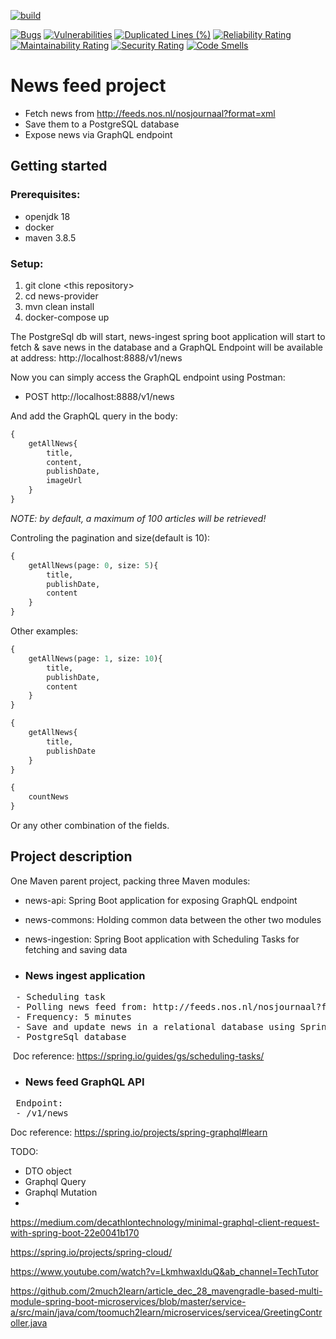 [![build](https://github.com/robertciotoiu/news-provider/actions/workflows/build.yml/badge.svg?branch=main)](https://github.com/robertciotoiu/news-provider/actions/workflows/build.yml)

[![Bugs](https://sonarcloud.io/api/project_badges/measure?project=robertciotoiu_news-provider&metric=bugs)](https://sonarcloud.io/summary/new_code?id=robertciotoiu_news-provider) [![Vulnerabilities](https://sonarcloud.io/api/project_badges/measure?project=robertciotoiu_news-provider&metric=vulnerabilities)](https://sonarcloud.io/summary/new_code?id=robertciotoiu_news-provider) [![Duplicated Lines (%)](https://sonarcloud.io/api/project_badges/measure?project=robertciotoiu_news-provider&metric=duplicated_lines_density)](https://sonarcloud.io/summary/new_code?id=robertciotoiu_news-provider) [![Reliability Rating](https://sonarcloud.io/api/project_badges/measure?project=robertciotoiu_news-provider&metric=reliability_rating)](https://sonarcloud.io/summary/new_code?id=robertciotoiu_news-provider) [![Maintainability Rating](https://sonarcloud.io/api/project_badges/measure?project=robertciotoiu_news-provider&metric=sqale_rating)](https://sonarcloud.io/summary/new_code?id=robertciotoiu_news-provider) [![Security Rating](https://sonarcloud.io/api/project_badges/measure?project=robertciotoiu_news-provider&metric=security_rating)](https://sonarcloud.io/summary/new_code?id=robertciotoiu_news-provider) [![Code Smells](https://sonarcloud.io/api/project_badges/measure?project=robertciotoiu_news-provider&metric=code_smells)](https://sonarcloud.io/summary/new_code?id=robertciotoiu_news-provider)
# News feed project

- Fetch news from http://feeds.nos.nl/nosjournaal?format=xml
- Save them to a PostgreSQL database
- Expose news via GraphQL endpoint

## Getting started

### Prerequisites:

- openjdk 18
- docker
- maven 3.8.5

### Setup:

1. git clone \<this repository>
2. cd news-provider
3. mvn clean install
4. docker-compose up

The PostgreSql db will start, news-ingest spring boot application will start to fetch & save news in the database and a GraphQL Endpoint will be available at address: http://localhost:8888/v1/news

Now you can simply access the GraphQL endpoint using Postman:
- POST http://localhost:8888/v1/news

And add the GraphQL query in the body:

```graphql
{
    getAllNews{
        title,
        content,
        publishDate,
        imageUrl
    }
}
```
*NOTE: by default, a maximum of 100 articles will be retrieved!*

Controling the pagination and size(default is 10):
```graphql
{
    getAllNews(page: 0, size: 5){
        title,
        publishDate,
        content
    }
}
```

Other examples:
```graphql
{
    getAllNews(page: 1, size: 10){
        title,
        publishDate,
        content
    }
}
```

```graphql
{
    getAllNews{
        title,
        publishDate
    }
}
```

```graphql
{
    countNews
}
```
Or any other combination of the fields.

## Project description

One Maven parent project, packing three Maven modules: 
- news-api: Spring Boot application for exposing GraphQL endpoint
- news-commons: Holding common data between the other two modules
- news-ingestion: Spring Boot application with Scheduling Tasks for fetching and saving data

- ### News ingest application
<pre>
&nbsp;- Scheduling task
&nbsp;- Polling news feed from: <a>http://feeds.nos.nl/nosjournaal?format=xml</a>
&nbsp;- Frequency: 5 minutes
&nbsp;- Save and update news in a relational database using Spring Data jpa
&nbsp;- PostgreSql database
</pre>  

&nbsp;Doc reference: https://spring.io/guides/gs/scheduling-tasks/

- ### News feed GraphQL API
<pre>
&nbsp;Endpoint:
&nbsp;- /v1/news
</pre>

Doc reference: https://spring.io/projects/spring-graphql#learn

TODO:
- DTO object
- Graphql Query
- Graphql Mutation
- 
https://medium.com/decathlontechnology/minimal-graphql-client-request-with-spring-boot-22e0041b170

https://spring.io/projects/spring-cloud/

https://www.youtube.com/watch?v=LkmhwaxlduQ&ab_channel=TechTutor

https://github.com/2much2learn/article_dec_28_mavengradle-based-multi-module-spring-boot-microservices/blob/master/service-a/src/main/java/com/toomuch2learn/microservices/servicea/GreetingController.java